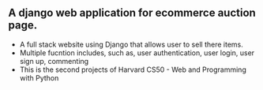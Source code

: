 ## A django web application for ecommerce auction page.

- A full stack website using Django that allows user to sell there items.
- Multiple fucntion includes, such as, user authentication, user login, user sign up, commenting
- This is the second projects of Harvard CS50 - Web and Programming with Python 
